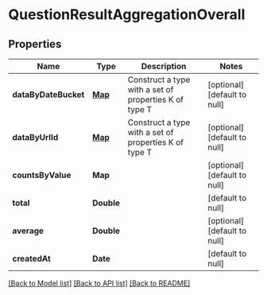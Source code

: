 # QuestionResultAggregationOverall
## Properties

| Name | Type | Description | Notes |
|------------ | ------------- | ------------- | -------------|
| **dataByDateBucket** | [**Map**](QuestionDatum.md) | Construct a type with a set of properties K of type T | [optional] [default to null] |
| **dataByUrlId** | [**Map**](QuestionDatum.md) | Construct a type with a set of properties K of type T | [optional] [default to null] |
| **countsByValue** | **Map** |  | [optional] [default to null] |
| **total** | **Double** |  | [default to null] |
| **average** | **Double** |  | [optional] [default to null] |
| **createdAt** | **Date** |  | [default to null] |

[[Back to Model list]](../README.md#documentation-for-models) [[Back to API list]](../README.md#documentation-for-api-endpoints) [[Back to README]](../README.md)


